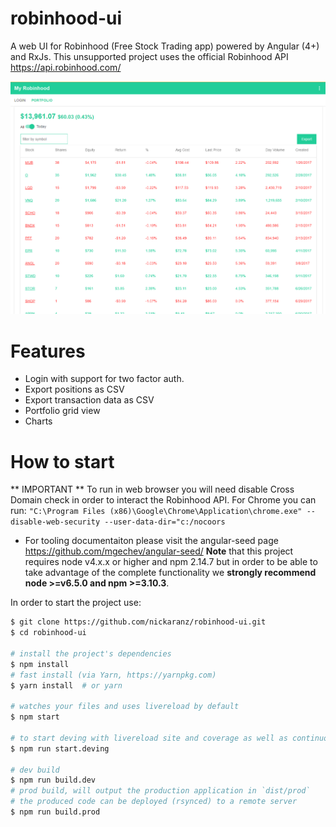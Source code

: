 # robinhood-ui
 A web UI for Robinhood (Free Stock Trading app) powered by Angular (4+) and RxJs. This unsupported project uses the official Robinhood API https://api.robinhood.com/ 
 
![Robinhood Portfolio](src/client/assets/grid.PNG "Robinhood Portfolio")

# Features
* Login with support for two factor auth.
* Export positions as CSV
* Export transaction data as CSV
* Portfolio grid view
* Charts

# How to start

** IMPORTANT ** To run in web browser you will need disable Cross Domain check in order to interact the Robinhood API. For Chrome you can run:
`"C:\Program Files (x86)\Google\Chrome\Application\chrome.exe" --disable-web-security --user-data-dir="c:/nocoors`

* For tooling documentaiton please visit the angular-seed page https://github.com/mgechev/angular-seed/ 
**Note** that this project requires node v4.x.x or higher and npm 2.14.7 but in order to be able to take advantage of the complete functionality we **strongly recommend node >=v6.5.0 and npm >=3.10.3**.

In order to start the project use:

```bash
$ git clone https://github.com/nickaranz/robinhood-ui.git
$ cd robinhood-ui

# install the project's dependencies
$ npm install
# fast install (via Yarn, https://yarnpkg.com)
$ yarn install  # or yarn

# watches your files and uses livereload by default
$ npm start

# to start deving with livereload site and coverage as well as continuous testing
$ npm run start.deving

# dev build
$ npm run build.dev
# prod build, will output the production application in `dist/prod`
# the produced code can be deployed (rsynced) to a remote server
$ npm run build.prod
